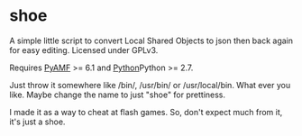 shoe
====

A simple little script to convert Local Shared Objects to json then back again for easy editing. Licensed under GPLv3.

Requires [PyAMF](http://www.pyamf.org/) >= 6.1 and [Python](https://www.python.org/)Python >= 2.7.

Just throw it somewhere like /bin/, /usr/bin/ or /usr/local/bin. What ever you like. Maybe change the name to just "shoe" for prettiness.

I made it as a way to cheat at flash games. So, don't expect much from it, it's just a shoe.